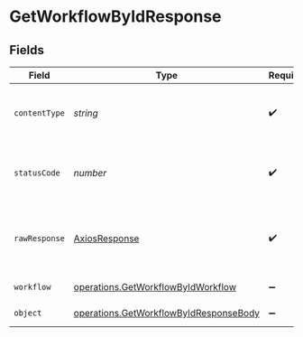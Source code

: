 # GetWorkflowByIdResponse


## Fields

| Field                                                                                                   | Type                                                                                                    | Required                                                                                                | Description                                                                                             |
| ------------------------------------------------------------------------------------------------------- | ------------------------------------------------------------------------------------------------------- | ------------------------------------------------------------------------------------------------------- | ------------------------------------------------------------------------------------------------------- |
| `contentType`                                                                                           | *string*                                                                                                | :heavy_check_mark:                                                                                      | HTTP response content type for this operation                                                           |
| `statusCode`                                                                                            | *number*                                                                                                | :heavy_check_mark:                                                                                      | HTTP response status code for this operation                                                            |
| `rawResponse`                                                                                           | [AxiosResponse](https://axios-http.com/docs/res_schema)                                                 | :heavy_check_mark:                                                                                      | Raw HTTP response; suitable for custom response parsing                                                 |
| `workflow`                                                                                              | [operations.GetWorkflowByIdWorkflow](../../../sdk/models/operations/getworkflowbyidworkflow.md)         | :heavy_minus_sign:                                                                                      | A workflow object.                                                                                      |
| `object`                                                                                                | [operations.GetWorkflowByIdResponseBody](../../../sdk/models/operations/getworkflowbyidresponsebody.md) | :heavy_minus_sign:                                                                                      | Error response.                                                                                         |